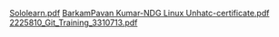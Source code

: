 [Sololearn.pdf](https://github.com/Pavan2911/M1_Online-Voting/files/8338730/Sololearn.pdf)
[BarkamPavan Kumar-NDG Linux Unhatc-certificate.pdf](https://github.com/Pavan2911/M1_Online-Voting/files/8338732/BarkamPavan.Kumar-NDG.Linux.Unhatc-certificate.pdf)
[2225810_Git_Training_3310713.pdf](https://github.com/Pavan2911/M1_Online-Voting/files/8338733/2225810_Git_Training_3310713.pdf)
